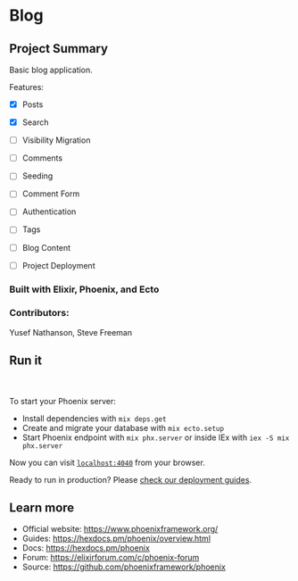 # Blog

## Project Summary
Basic blog application.

Features:

- [x] Posts
- [x] Search
- [ ] Visibility Migration
- [ ] Comments
- [ ] Seeding
- [ ] Comment Form
- [ ] Authentication
- [ ] Tags
- [ ] Blog Content
- [ ] Project Deployment


### Built with Elixir, Phoenix, and Ecto

### Contributors:
Yusef Nathanson, Steve Freeman

## Run it
<br>
<br>
To start your Phoenix server:

  * Install dependencies with `mix deps.get`
  * Create and migrate your database with `mix ecto.setup`
  * Start Phoenix endpoint with `mix phx.server` or inside IEx with `iex -S mix phx.server`

Now you can visit [`localhost:4040`](http://localhost:4040) from your browser.

Ready to run in production? Please [check our deployment guides](https://hexdocs.pm/phoenix/deployment.html).

## Learn more

  * Official website: https://www.phoenixframework.org/
  * Guides: https://hexdocs.pm/phoenix/overview.html
  * Docs: https://hexdocs.pm/phoenix
  * Forum: https://elixirforum.com/c/phoenix-forum
  * Source: https://github.com/phoenixframework/phoenix
